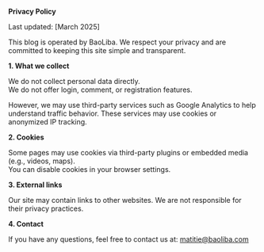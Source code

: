 **Privacy Policy**

Last updated: [March 2025]

This blog is operated by BaoLiba. We respect your privacy and are committed to keeping this site simple and transparent.

**1. What we collect**

We do not collect personal data directly.  
We do not offer login, comment, or registration features.

However, we may use third-party services such as Google Analytics to help understand traffic behavior. These services may use cookies or anonymized IP tracking.

**2. Cookies**

Some pages may use cookies via third-party plugins or embedded media (e.g., videos, maps).  
You can disable cookies in your browser settings.

**3. External links**

Our site may contain links to other websites. We are not responsible for their privacy practices.

**4. Contact**

If you have any questions, feel free to contact us at: matitie@baoliba.com

